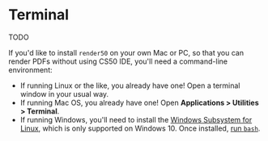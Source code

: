 # Terminal

TODO

If you'd like to install `render50` on your own Mac or PC, so that you can render PDFs without using CS50 IDE, you'll need a command-line environment:

- If running Linux or the like, you already have one! Open a terminal window in your usual way.
- If running Mac OS, you already have one! Open **Applications > Utilities > Terminal**.
- If running Windows, you'll need to install the [Windows Subsystem for Linux](https://msdn.microsoft.com/commandline/wsl/about), which is only supported on  Windows 10. Once installed, [run `bash`](https://blogs.windows.com/buildingapps/2016/03/30/run-bash-on-ubuntu-on-windows/).
